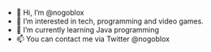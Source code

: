 - 👋 Hi, I’m @nogoblox
- 👀 I’m interested in tech, programming and video games.
- 🌱 I’m currently learning Java programming
- 📫 You can contact me via Twitter @nogoblox

<!---
nogoblox/nogoblox is a ✨ special ✨ repository because its `README.md` (this file) appears on your GitHub profile.
You can click the Preview link to take a look at your changes.
--->
